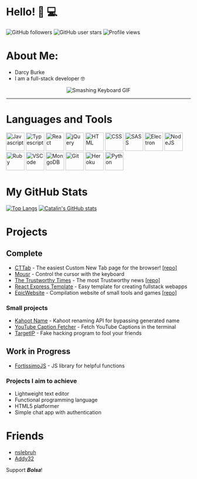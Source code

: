 # Hello! 🌊 💻

![GitHub followers](https://img.shields.io/github/followers/darccyy?style=for-the-badge) ![GitHub user stars](https://img.shields.io/github/stars/darccyy?style=for-the-badge) ![Profile views](https://komarev.com/ghpvc/?username=darccyy&style=for-the-badge&color=blue)

# About Me:

- Darcy Burke
- I am a full-stack developer 🤓

<div align="center">
  <img alt="Smashing Keyboard GIF" src="https://media0.giphy.com/media/5xtDaryREtat7r2obvi/giphy.gif?cid=ecf05e47zkeipmvp7qyq05rh1ctacrme7zr1by10fdokdnnt&rid=giphy.gif&ct=s" />
</div>

---

# Languages and Tools

<img src="https://cdn.worldvectorlogo.com/logos/logo-javascript.svg" alt="Javascript" width="50" height="50"/> <img src="https://cdn.worldvectorlogo.com/logos/typescript.svg" alt="Typescript" width="50" height="50"/> <img src="https://cdn.worldvectorlogo.com/logos/react-2.svg" alt="React" width="50" height="50"/> <img src="https://cdn.worldvectorlogo.com/logos/jquery-4.svg" alt="jQuery" width="50" width="50" height="50"/> <img src="https://cdn.worldvectorlogo.com/logos/html-1.svg" alt="HTML" width="50" height="50"/> <img src="https://cdn.worldvectorlogo.com/logos/css-3.svg" alt="CSS" width="50" height="50"/> <img src="https://cdn.worldvectorlogo.com/logos/sass-1.svg" alt="SASS" width="50" height="50"/> <img src="https://cdn.worldvectorlogo.com/logos/electron-1.svg" alt="Electron" width="50" height="50"/> <img src="https://cdn.worldvectorlogo.com/logos/nodejs-1.svg" alt="NodeJS" width="50" height="50"/> <img src="https://cdn.worldvectorlogo.com/logos/ruby.svg" alt="Ruby" width="50" height="50"/> <img src="https://cdn.worldvectorlogo.com/logos/visual-studio-code-1.svg" alt="VSCode" width="50" height="50"/> <img src="https://cdn.worldvectorlogo.com/logos/mongodb-icon-1.svg" alt="MongoDB" width="50" height="50"/> <img src="https://cdn.worldvectorlogo.com/logos/git-icon.svg" alt="Git" width="50" height="50"/> <img src="https://cdn.worldvectorlogo.com/logos/heroku-4.svg" alt="Heroku" width="50" height="50"/> <img src="https://cdn.worldvectorlogo.com/logos/python-5.svg" alt="Python" width="50" height="50"/>

# My GitHub Stats

[![Top Langs](https://github-readme-stats.vercel.app/api/top-langs/?username=darccyy&hide=java,html,css&theme=radical)](https://github.com/anuraghazra/github-readme-stats) [![Catalin's GitHub stats](https://github-readme-stats.vercel.app/api?username=darccyy&theme=radical)](https://github.com/anuraghazra/github-readme-stats)

# Projects

## Complete

- [CTTab](https://darccyy.github.com/cttab) - The easiest Custom New Tab page for the browser! [[repo]](https://github.com/darccyy/cttab)
- [Mousr](https://github.com/darccyy/mousr) - Control the cursor with the keyboard
- [The Trustworthy Times](https://trustworthytimes.herokuapp.com) - The most Trustworthy news [[repo]](https://github.com/darccyy/trustworthytimes)
- [React Express Template](https://github.com/darccyy/react-express-template) - Easy template for creating fullstack webapps
- [EpicWebsite](https://epicwebsite.bruh.international) - Compilation website of small tools and games [[repo]](https://github.com/epicwebsite/epicwebsite.github.io)

### Small projects

- [Kahoot Name](https://github.com/darccyy/kahoot-name) - Kahoot renaming API for bypassing generated name
- [YouTube Caption Fetcher](https://github.com/darccyy/youtube-caption) - Fetch YouTube Captions in the terminal
- [TargetIP](https://github.com/darccyy/targetip) - Fake hacking program to fool your friends

## Work in Progress

- [FortissimoJS](https://github.com/fortissimojs/fortissimojs.github.io) - JS library for helpful functions

### Projects I aim to achieve

- Lightweight text editor
- Functional programming language
- HTML5 platformer
- Simple chat app with authentication

# Friends

- [nslebruh](https://github.com/nslebruh)
- [Addy32](https://github.com/Addy32)

Support 𝑩𝒐𝒍𝒔𝒂!
